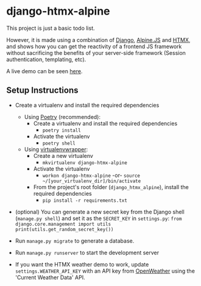# django-htmx-alpine 

This project is just a basic todo list.

However, it is made using a combination of [Django](https://www.djangoproject.com/), [Alpine.JS](https://openweathermap.org/api) and [HTMX](https://htmx.org/), and shows how you can get the reactivity of a frontend JS framework without sacrificing the benefits of your server-side framework (Session authentication, templating, etc).

A live demo can be seen [here](https://django-htmx-alpine.nicholasmoen.com/).

## Setup Instructions

- Create a virtualenv and install the required dependencies
  - Using [Poetry](https://python-poetry.org/docs/) (recommended):
    - Create a virtualenv and install the required dependencies
      - `poetry install`
    - Activate the virtualenv
      - `poetry shell`
  - Using [virtualenvwrapper](https://virtualenvwrapper.readthedocs.io/en/latest/):
    - Create a new virtualenv
      - `mkvirtualenv django-htmx-alpine`
    - Activate the virtualenv
      - `workon django-htmx-alpine` -or- `source ~/[your_virtualenv_dir]/bin/activate`
    - From the project's root folder (`django_htmx_alpine`), install the required dependencies
      - `pip install -r requirements.txt`

- (optional) You can generate a new secret key from the Django shell (`manage.py shell`) and set it as the `SECRET_KEY` in `settings.py`:
`from django.core.management import utils
    print(utils.get_random_secret_key())`

- Run `manage.py migrate` to generate a database.
- Run `manage.py runserver` to start the development server

- If you want the HTMX weather demo to work, update `settings.WEATHER_API_KEY` with an API key from [OpenWeather](https://openweathermap.org/api) using the 'Current Weather Data' API.
